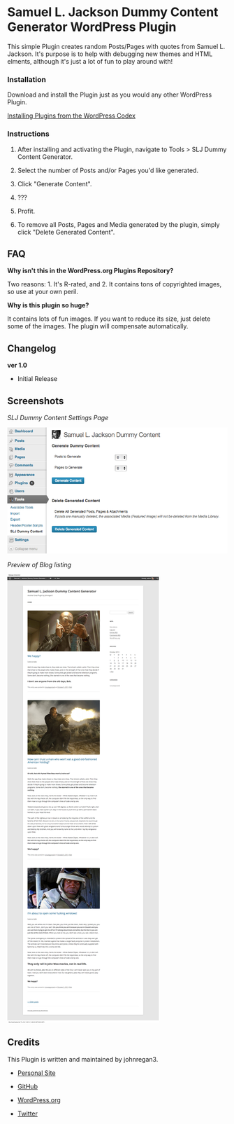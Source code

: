 # Samuel L. Jackson Dummy Content Generator WordPress Plugin

This simple Plugin creates random Posts/Pages with quotes from Samuel L. Jackson.  It's purpose is to help with debugging new themes and HTML elments, although it's just a lot of fun to play around with!

### Installation

Download and install the Plugin just as you would any other WordPress Plugin.

[Installing Plugins from the WordPress Codex](http://codex.wordpress.org/Managing_Plugins#Installing_Plugins "WordPress Codex: Installing Plugins")

### Instructions

1. After installing and activating the Plugin, navigate to Tools > SLJ Dummy Content Generator.

1. Select the number of Posts and/or Pages you'd like generated.

1. Click "Generate Content".

1. ???

1. Profit.

1. To remove all Posts, Pages and Media generated by the plugin, simply click "Delete Generated Content".

## FAQ

**Why isn't this in the WordPress.org Plugins Repository?**

Two reasons:  1. It's R-rated, and 2. It contains tons of copyrighted images, so use at your own peril.

**Why is this plugin so huge?**

It contains lots of fun images.  If you want to reduce its size, just delete some of the images.  The plugin will compensate automatically.

## Changelog

**ver 1.0**

* Initial Release

## Screenshots

_SLJ Dummy Content Settings Page_

![Settings Page](https://github.com/johnregan3/slj-dummy-content/blob/master/assets/screenshot-1.jpg?raw=true)

_Preview of Blog listing_

![Blog Preview](https://github.com/johnregan3/slj-dummy-content/blob/master/assets/screenshot-2.jpg?raw=true)

## Credits

This Plugin is written and maintained by johnregan3.

* [Personal Site](http://johnregan3.com)

* [GitHub](https://github.com/johnregan3)

* [WordPress.org](http://profiles.wordpress.org/johnregan3)

* [Twitter](https://twitter.com/johnregan3)





